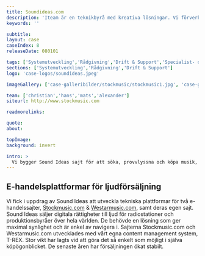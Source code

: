 ```yaml
---
title: Soundideas.com
description: 'Iteam är en teknikbyrå med kreativa lösningar. Vi förverkligar dina idéer.'
keywords: ''

subtitle:
layout: case
caseIndex: 8
releaseDate: 080101

tags: ['Systemutveckling','Rådgivning','Drift & Support','Specialist- och projektstöd','Systemförvaltning']
sections: ['Systemutveckling','Rådgivning','Drift & Support']
logo: 'case-logos/soundideas.jpeg'

imageGallery: ['case-galleribilder/stockmusic/stockmusic1.jpg', 'case-galleribilder/stockmusic/stockmusic2.jpg', 'case-galleribilder/stockmusic/stockmusic3.jpg']

team: ['christian','hans','mats','alexander']
siteurl: http://www.stockmusic.com

readmorelinks:

quote:
about:

topImage:
background: invert

intro: >
  Vi bygger Sound Ideas sajt för att söka, provvlyssna och köpa musik, ljudeffekter och produktionselement.
---
```


## E-handelsplattformar för ljudförsäljning
Vi fick i uppdrag av Sound Ideas att utveckla tekniska plattformar för två e-handelssajter, <a href="http://www.stockmusic.com" target="_blank">Stockmusic.com</a> & <a href="http://www.westarmusic.com" target="_blank">Westarmusic.com</a>, samt deras egen sajt.
Sound Ideas säljer digitala rättigheter till ljud för radiostationer och produktionsbyråer över hela världen. De behövde en lösning som ger maximal synlighet och är enkel av navigera i. Sajterna Stockmusic.com och Westarmusic.com utvecklades med vårt egna content management system, T-REX. Stor vikt har lagts vid att göra det så enkelt som möjligt i själva köpögonblicket. De senaste åren har försäljningen ökat stabilt.
